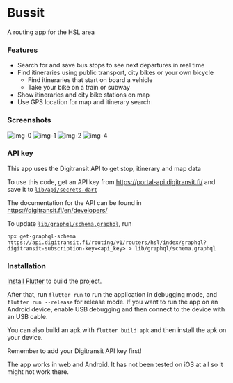 # Bussit

A routing app for the HSL area

### Features

- Search for and save bus stops to see next departures in real time
- Find itineraries using public transport, city bikes or your own bicycle
  - Find itineraries that start on board a vehicle
  - Take your bike on a train or subway
- Show itineraries and city bike stations on map
- Use GPS location for map and itinerary search

### Screenshots

![img-0](https://github.com/siiruli/bussit-flutter/assets/22868831/96383105-2481-40ca-8fa4-ec994fdb7e9a)
![img-1](https://github.com/siiruli/bussit-flutter/assets/22868831/a689c5e1-b633-4b7c-8f3b-4209b28e7961)
![img-2](https://github.com/siiruli/bussit-flutter/assets/22868831/93d5ee20-ef2d-4ee8-ad55-5d1eec1c865e)
![img-4](https://github.com/siiruli/bussit-flutter/assets/22868831/50949992-7bb5-4025-b630-e1d71b54b64f)

### API key

This app uses the Digitransit API to get stop, itinerary and map data

To use this code, get an API key from https://portal-api.digitransit.fi/ and 
save it to [`lib/api/secrets.dart`](lib/api/secrets.dart)

The documentation for the API can be found in https://digitransit.fi/en/developers/

To update [`lib/graphql/schema.graphql`](lib/graphql/schema.graphql), run
``` 
npx get-graphql-schema https://api.digitransit.fi/routing/v1/routers/hsl/index/graphql?digitransit-subscription-key=<api_key> > lib/graphql/schema.graphql
```

### Installation 

[Install Flutter](https://docs.flutter.dev/get-started/install) to build the project.

After that, run `flutter run` to run the application in debugging mode, and `flutter run --release` for release mode.
If you want to run the app on an Android device, enable USB debugging and then connect to the device with an USB cable.

You can also build an apk with `flutter build apk` and then install the apk on your device.

Remember to add your Digitransit API key first!

The app works in web and Android. It has not been tested on iOS at all so it might not work there.
